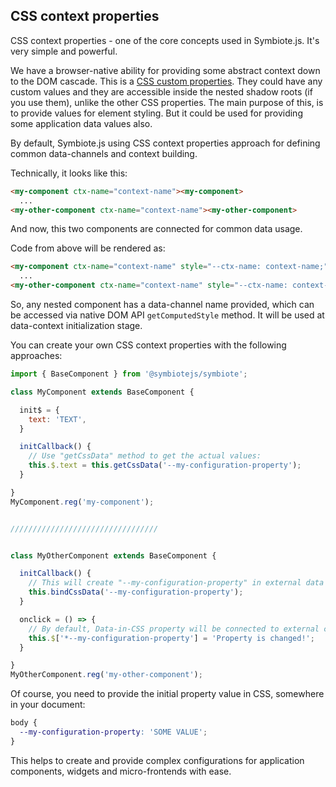 ## CSS context properties

CSS context properties - one of the core concepts used in Symbiote.js. It's very simple and powerful.

We have a browser-native ability for providing some abstract context down to the DOM cascade. 
This is a [CSS custom properties](https://developer.mozilla.org/en-US/docs/Web/CSS/Using_CSS_custom_properties). They could have any custom values and they are accessible inside the nested shadow roots (if you use them), unlike the other CSS properties. The main purpose of this, is to provide values for element styling. But it could be used for providing some application data values also.

By default, Symbiote.js using CSS context properties approach for defining common data-channels and context building. 

Technically, it looks like this:
```html
<my-component ctx-name="context-name"><my-component>
  ...
<my-other-component ctx-name="context-name"><my-other-component>
```
And now, this two components are connected for common data usage.

Code from above will be rendered as:
```html
<my-component ctx-name="context-name" style="--ctx-name: context-name;">...<my-component>
  ...
<my-other-component ctx-name="context-name" style="--ctx-name: context-name;">...<my-other-component>
```

So, any nested component has a data-channel name provided, which can be accessed via native DOM API `getComputedStyle` method. It will be used at data-context initialization stage. 

You can create your own CSS context properties with the following approaches:
```javascript
import { BaseComponent } from '@symbiotejs/symbiote';

class MyComponent extends BaseComponent {

  init$ = {
    text: 'TEXT',
  }

  initCallback() {
    // Use "getCssData" method to get the actual values:
    this.$.text = this.getCssData('--my-configuration-property');
  }

}
MyComponent.reg('my-component');


/////////////////////////////////


class MyOtherComponent extends BaseComponent {

  initCallback() {
    // This will create "--my-configuration-property" in external data context and pass the initial value:
    this.bindCssData('--my-configuration-property');
  }

  onclick = () => {
    // By default, Data-in-CSS property will be connected to external context, so you need to use "*" prefix to access it:
    this.$['*--my-configuration-property'] = 'Property is changed!';
  }

}
MyOtherComponent.reg('my-other-component');
```

Of course, you need to provide the initial property value in CSS, somewhere in your document:
```css
body {
  --my-configuration-property: 'SOME VALUE';
}
```

This helps to create and provide complex configurations for application components, widgets and micro-frontends with ease.